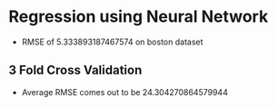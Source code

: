 # Regression using Neural Network

- RMSE of 5.333893187467574 on boston dataset

## 3 Fold Cross Validation

- Average RMSE comes out to be 24.304270864579944